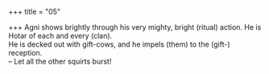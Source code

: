 +++
title = "05"

+++
Agni shows brightly through his very mighty, bright (ritual) action. He is  Hotar of each and every (clan).  
He is decked out with gift-cows, and he impels (them) to the (gift-)  
reception.  
– Let all the other squirts burst!  